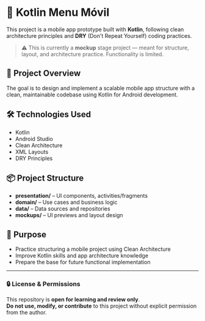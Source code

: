 # 📱 Kotlin Menu Móvil

This project is a mobile app prototype built with **Kotlin**, following clean architecture principles and **DRY** (Don't Repeat Yourself) coding practices.

> ⚠️ This is currently a **mockup** stage project — meant for structure, layout, and architecture practice. Functionality is limited.

## 🧩 Project Overview

The goal is to design and implement a scalable mobile app structure with a clean, maintainable codebase using Kotlin for Android development.

## 🛠 Technologies Used

- Kotlin  
- Android Studio  
- Clean Architecture  
- XML Layouts  
- DRY Principles

## 📦 Project Structure

- **presentation/** – UI components, activities/fragments  
- **domain/** – Use cases and business logic  
- **data/** – Data sources and repositories  
- **mockups/** – UI previews and layout design

## 🎯 Purpose

- Practice structuring a mobile project using Clean Architecture  
- Improve Kotlin skills and app architecture knowledge  
- Prepare the base for future functional implementation

---

### 🔒 License & Permissions

This repository is **open for learning and review only**.  
**Do not use, modify, or contribute** to this project without explicit permission from the author.
